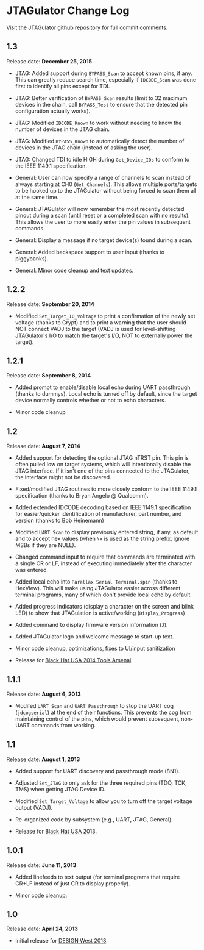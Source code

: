 JTAGulator Change Log
=====================

Visit the JTAGulator [github repository][0] for full commit comments.


1.3
---
Release date: **December 25, 2015**

* JTAG: Added support during `BYPASS_Scan` to accept known pins, if any. This can greatly reduce search time, especially if `IDCODE_Scan` was done first to identify all pins except for TDI.

* JTAG: Better verification of `BYPASS_Scan` results (limit to 32 maximum devices in the chain, call `BYPASS_Test` to ensure that the detected pin configuration actually works).

* JTAG: Modified `IDCODE_Known` to work without needing to know the number of devices in the JTAG chain.

* JTAG: Modified `BYPASS_Known` to automatically detect the number of devices in the JTAG chain (instead of asking the user).

* JTAG: Changed TDI to idle HIGH during `Get_Device_IDs` to conform to the IEEE 1149.1 specification.

* General: User can now specify a range of channels to scan instead of always starting at CH0 (`Get_Channels`). This allows multiple ports/targets to be hooked up to the JTAGulator without being forced to scan them all at the same time.

* General: JTAGulator will now remember the most recently detected pinout during a scan (until reset or a completed scan with no results). This allows the user to more easily enter the pin values in subsequent commands.

* General: Display a message if no target device(s) found during a scan.

* General: Added backspace support to user input (thanks to piggybanks).

* General: Minor code cleanup and text updates.


1.2.2
-----
Release date: **September 20, 2014**

* Modified `Set_Target_IO_Voltage` to print a confirmation of the newly set voltage (thanks to Crypt) and to print a warning that the user should NOT connect VADJ to the target (VADJ is used for level-shifting JTAGulator's I/O to match the target's I/O, NOT to externally power the target).


1.2.1
-----
Release date: **September 8, 2014**

* Added prompt to enable/disable local echo during UART passthrough (thanks to dummys). Local echo is turned off by default, since the target device normally controls whether or not to echo characters.

* Minor code cleanup


1.2
---
Release date: **August 7, 2014**

* Added support for detecting the optional JTAG nTRST pin. This pin is often pulled low on target systems, which will intentionally disable the JTAG interface. If it isn't one of the pins connected to the JTAGulator, the interface might not be discovered.

* Fixed/modified JTAG routines to more closely conform to the IEEE 1149.1 specification (thanks to Bryan Angelo @ Qualcomm).

* Added extended IDCODE decoding based on IEEE 1149.1 specification for easier/quicker identification of manufacturer, part number, and version (thanks to Bob Heinemann)

* Modified `UART_Scan` to display previously entered string, if any, as default and to accept hex values (when `\x` is used as the string prefix, ignore MSBs if they are NULL). 

* Changed command input to require that commands are terminated with a single CR or LF, instead of executing immediately after the character was entered.

* Added local echo into `Parallax Serial Terminal.spin` (thanks to HexView). This will make using JTAGulator easier across different terminal programs, many of which don't provide local echo by default.

* Added progress indicators (display a character on the screen and blink LED) to show that JTAGulation is active/working (`Display_Progress`)

* Added command to display firmware version information (`J`).

* Added JTAGulator logo and welcome message to start-up text.

* Minor code cleanup, optimizations, fixes to UI/input sanitization

* Release for [Black Hat USA 2014 Tools Arsenal][3].


1.1.1
-----
Release date: **August 6, 2013**

* Modifed `UART_Scan` and `UART_Passthrough` to stop the UART cog (`jdcogserial`) at the end of their functions. This prevents the cog from maintaining control of the pins, which would prevent subsequent, non-UART commands from working.


1.1
---
Release date: **August 1, 2013**

* Added support for UART discovery and passthrough mode (8N1).

* Adjusted `Set_JTAG` to only ask for the three required pins (TDO, TCK, TMS) when getting JTAG Device ID.

* Modified `Set_Target_Voltage` to allow you to turn off the target voltage output (VADJ).

* Re-organized code by subsystem (e.g., UART, JTAG, General).

* Release for [Black Hat USA 2013][2].


1.0.1
-----
Release date: **June 11, 2013**

* Added linefeeds to text output (for terminal programs that require CR+LF instead of just CR to display properly).

* Minor code cleanup.


1.0
---
Release date: **April 24, 2013**

* Initial release for [DESIGN West 2013][1].


[3]: https://www.blackhat.com/us-14/arsenal.html
[2]: https://www.blackhat.com/us-13/
[1]: http://www.ubmdesign.com/sanjose/
[0]: https://github.com/grandideastudio/jtagulator/commits/master
